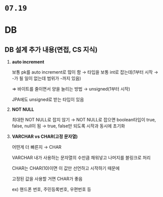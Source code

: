 # `07.19`

# DB

## DB 설계 추가 내용(면접, CS 지식)

1. **auto increment**

   보통 pk를 auto increment로 많이 함 → 타입을 보통 int로 잡는데(1부터 시작 → -가 될 일이 없는데 범위가 -까지 있음)

   ⇒ 바이트를 줄이면서 양을 늘리는 방법 → unsigned(1부터 시작)

   JPA에도 unsigned로 받는 타입이 있음

2. **NOT NULL**

   최대한 NOT NULL로 잡지 않기 → NOT NULL로 잡으면 boolean타입이 true, false, null이 됨 → true, false만 되도록 시작과 동시에 초기화

3. **VARCHAR vs CHAR(고정 문자열)**

   어떤게 더 빠른지 → CHAR

   VARCHAR 내가 사용하는 문자열의 수만큼 채워넣고 나머지를 블링크로 처리

   CHAR는 CHAR(10)이면 이 값만 선언하고 시작하기 때문에

   고정된 값을 사용할 거면 CHAR가 좋음

   ex) 핸드폰 번호, 주민등록번호, 우편번호 등